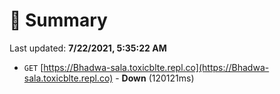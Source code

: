 # 📖 Summary
Last updated: **7/22/2021, 5:35:22 AM**

- `GET` [https://Bhadwa-sala.toxicblte.repl.co](https://Bhadwa-sala.toxicblte.repl.co) - **Down** (120121ms)
